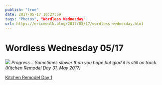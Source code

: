 ```yaml
---
publish: "true"
date: 2017-05-17 16:27:59
tags: "Photos", "Wordless Wednesday"
url: https://ericmwalk.blog/2017/05/17/wordless-wednesday.html
---
```


# Wordless Wednesday 05/17

![](https://ericmwalk.blog/uploads/2022/7b22e73399.jpg)
*Progress... Sometimes slower than you hope but glad it is still on track. (Kitchen Remodel Day 31, May 2017)</em>*

<a href="https://ericmwalk.blog/2017/04/19/wordless-wednesday.html">Kitchen Remodel Day 1</a>
